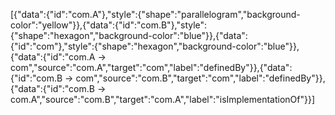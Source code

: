 [{"data":{"id":"com.A"},"style":{"shape":"parallelogram","background-color":"yellow"}},{"data":{"id":"com.B"},"style":{"shape":"hexagon","background-color":"blue"}},{"data":{"id":"com"},"style":{"shape":"hexagon","background-color":"blue"}},{"data":{"id":"com.A -> com","source":"com.A","target":"com","label":"definedBy"}},{"data":{"id":"com.B -> com","source":"com.B","target":"com","label":"definedBy"}},{"data":{"id":"com.B -> com.A","source":"com.B","target":"com.A","label":"isImplementationOf"}}]